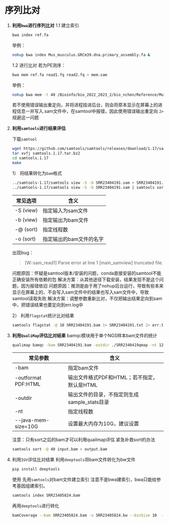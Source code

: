 
# 序列比对

1. __利用`bwa`进行序列比对__
   1.1 建立索引
   ```sh
   bwa index ref.fa
   ```
   举例：
   ```sh
   nohup bwa index Mus_musculus.GRCm39.dna.primary_assembly.fa &
   ```
   1.2 进行比对
   若为PE测序：
   ```sh
   bwa mem ref.fa read1.fq read2.fq > mem.sam
   ```
   举例：
   ```sh
   nohup bwa mem -t 40 /Bioinfo/bio_2022_2023_2/bio_nchen/Reference/Mus_musculus.GRCm39.dna.primary_assembly.fa SRR23405829_1.fastq.gz SRR23405829_2.fastq.gz 1> SRR23405829.sam 2> err.log &
   ```
   若不使用错误输出重定向，并将进程挂进后台，则会将原本显示在屏幕上的进程信息一并写入.sam文件中，在samtool中报错，因此使用错误输出重定向 `2>`规避这一问题

1. __利用`samtools`进行结果评估__

   下载`samtool`
   ```sh
   wget https://github.com/samtools/samtools/releases/download/1.17/samtools-1.17.tar.bz2
   tar xvfj samtools.1.17.tar.bz2
   cd samtools.1.17
   make
   ```
    1） 将结果转化为`bam`格式
      ```sh
      ../samtools-1.17/samtools view -S -b SRR23404191.sam > SRR23404191.bam
      ../samtools-1.17/samtools view -S -b SRR23404191.sam | samtools sort -@ 20 -o SRR23404191.bam
      ```
      |常见选项 |含义|
      |--|--|
      |-S (view)|指定输入为sam文件|
      |-b (view)|指定输出为bam文件|
      |-@ (sort)|指定线程数|
      |-o (sort)|指定输出的bam文件的名字|
      
      
      出现bug：
      >[W::sam_read1] Parse error at line 1
      [main_samview] truncated file.

      问题原因：怀疑是samtool版本/安装的问题，conda直接安装的samtool不能正确安装所有依赖的包
      解决方案：从其他途径下载安装，结果发现不是这个问题，因为报错依旧
      问题原因：推测是由于用了nohup后台运行，导致有些本来显示在屏幕上的、不会写入sam文件中的结果也写入sam文件中，导致samtool读取失败
      解决方案：调整参数重新比对，不仅把输出结果定向到sam中，把错误结果也要定向到err.log中
   
    2） 利用`flagstat`统计比对结果
    ```sh
    samtools flagstat -@ 10 SRR23404191.bam 1> SRR23404191.txt 2> err.txt
    ```

3. __利用`QualiMap`评估比对结果__
   bamqc模块用于单个NGS样本bam文件的统计
   ```sh
   qualimap bamqc -bam SRR23404191.bam -outdir ./SRR2340419qmap -nt 12 --java-mem-size=10G
   ```
   |常见参数|含义|
   |--|--|
   |-bam|指定bam文件|
   |-outformat PDF:HTML|输出文件格式PDF和HTML；若不指定，默认是HTML|
   |-outdir|输出文件的目录，不指定则生成sample_stats目录|
   |-nt|指定线程数|
   |--java-mem-size=10G|设置最大内存为10G，建议设置|
   
   
   注意：只有sort之后的bam才可以利用quailmap评估
   紧急补救sort的办法
   ```sh
   samtools sort -@ 40 input.bam > output.bam
   ```

4. 利用`IGV`评估比对结果
   利用`deeptools`将bam文件转化为bw文件
   ```sh
   pip install deeptools
   ```
   使用
   先用`samtools`对bam文件建立索引
   注意不是bwa建索引，bwa只能给参考基因组建索引。
   ```sh
   samtools index SRR23405824.bam
   ```
   再用`deeptools`进行转化
    ```sh
    bamCoverage --bam SRR23405824.bam -o SRR23405824.bw --binSize 10  --normalizeUsing RPKM
    ```
